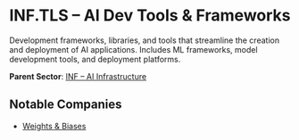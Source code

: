 # INF.TLS – AI Dev Tools & Frameworks

Development frameworks, libraries, and tools that streamline the creation and deployment of AI applications. Includes ML frameworks, model development tools, and deployment platforms.


**Parent Sector**: [INF – AI Infrastructure](inf.md)

## Notable Companies

- [Weights & Biases](../registry/weights_biases.md)
